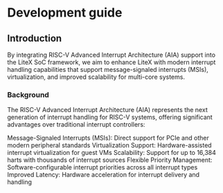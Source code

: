# Development guide

## Introduction

By integrating RISC-V Advanced Interrupt Architecture (AIA) support into the LiteX SoC framework, we aim to enhance LiteX with modern interrupt handling capabilities that support message-signaled interrupts (MSIs), virtualization, and improved scalability for multi-core systems.

### Background
The RISC-V Advanced Interrupt Architecture (AIA) represents the next generation of interrupt handling for RISC-V systems, offering significant advantages over traditional interrupt controllers:

Message-Signaled Interrupts (MSIs): Direct support for PCIe and other modern peripheral standards
Virtualization Support: Hardware-assisted interrupt virtualization for guest VMs
Scalability: Support for up to 16,384 harts with thousands of interrupt sources
Flexible Priority Management: Software-configurable interrupt priorities across all interrupt types
Improved Latency: Hardware acceleration for interrupt delivery and handling

